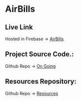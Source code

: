 # AirBills

## Live Link

Hosted in Firebase -> [AirBills](#)

## Project Source Code.:

Github Repo -> [On Going](https://github.com/zahangir20bd/flight-booking-project)

## Resources Repository:

Github Repo -> [Resources](#)

